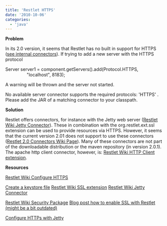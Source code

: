 ```yaml
---
title: 'Restlet HTTPS'
date: '2010-10-06'
categories:
  - 'java'
---
```


**Problem**

In its 2.0 version, it seems that Restlet has no built in support for HTTPS ([see internal connectors](http://wiki.restlet.org/docs_2.0/13-restlet/48-restlet/86-restlet.html)). If trying to add a new server with the HTTPS protocol

Server server1 = component.getServers().add(Protocol.HTTPS,                           "localhost", 8183);

A warning will be thrown and the server not started.

No available server connector supports the required protocols: 'HTTPS' . Please add the JAR of a matching connector to your classpath.

**Solution**

Restlet offers connectors, for instance with the Jetty web server ([Restlet Wiki Jetty Connector](http://wiki.restlet.org/docs_2.0/13-restlet/28-restlet/78-restlet.html)). These in combination with the org.restlet.ext.ssl extension can be used to provide resources via HTTPS. However, it seems that the current version 2.01 does not support to use these connectors ([Restlet 2.0 Connectors Wiki Page](http://wiki.restlet.org/docs_2.0/13-restlet/21-restlet/171-restlet/61-restlet.html)). Many of these connectors are not part of the downloadable distribution or the maven repository (in version 2.0.1). The apache http client connector, however, is: [Restlet Wiki HTTP Client extension](http://wiki.restlet.org/docs_2.0/13-restlet/28-restlet/75-restlet.html).

**Resources**

[Restlet Wiki Configure HTTPS](http://wiki.restlet.org/docs_2.0/13-restlet/27-restlet/46-restlet/213-restlet.html)

[Create a keystore file](http://www.sslshopper.com/article-most-common-java-keytool-keystore-commands.html) [Restlet Wiki SSL extension](http://wiki.restlet.org/docs_2.0/13-restlet/28-restlet/153-restlet.html) [Restlet Wiki Jetty Connector](http://wiki.restlet.org/docs_2.0/13-restlet/28-restlet/78-restlet.html)

[Restlet Wiki Security Package](http://wiki.restlet.org/docs_2.0/13-restlet/27-restlet/46-restlet.html) [Blog post how to enable SSL with Restlet (might be a bit outdated)](http://www.naviquan.com/blog/restlet-ssl)

[Configure HTTPs with Jetty](http://docs.codehaus.org/display/JETTY/How+to+configure+SSL)
